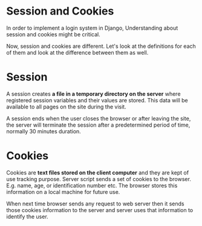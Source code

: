 # Session and Cookies 



In order to implement a login system in Django, Understanding about session and cookies might be critical. 



Now, session and cookies are different. Let's look at the definitions for each of them and look at the difference between them as well. 





# Session 



A session creates **a file in a temporary directory on the server** where registered session variables and their values are stored. This data will be available to all pages on the site during the visit. 



A session ends when the user closes the browser or after leaving the site, the server will terminate the session after a predetermined period of time, normally 30 minutes duration. 





# Cookies 



Cookies are **text files stored on the client computer** and they are kept of use tracking purpose. Server script sends a set of cookies to the browser. E.g. name, age, or identification number etc. The browser stores this information on a local machine for future use. 



When next time browser sends any request to web server then it sends those cookies information to the server and server uses that information to identify the user. 



